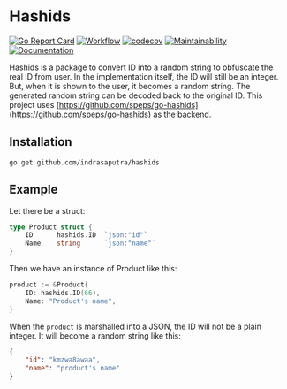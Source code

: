# Hashids

[![Go Report Card](https://goreportcard.com/badge/github.com/indrasaputra/hashids)](https://goreportcard.com/report/github.com/indrasaputra/hashids)
[![Workflow](https://github.com/indrasaputra/hashids/workflows/Test/badge.svg)](https://github.com/indrasaputra/hashids/actions)
[![codecov](https://codecov.io/gh/indrasaputra/hashids/branch/main/graph/badge.svg)](https://codecov.io/gh/indrasaputra/hashids)
[![Maintainability](https://api.codeclimate.com/v1/badges/2cd8202174459c1b5348/maintainability)](https://codeclimate.com/github/indrasaputra/hashids/maintainability)
[![Documentation](https://godoc.org/github.com/indrasaputra/hashids?status.svg)](http://godoc.org/github.com/indrasaputra/hashids)

Hashids is a package to convert ID into a random string to obfuscate the real ID from user.
In the implementation itself, the ID will still be an integer. But, when it is shown to the user,
it becomes a random string. The generated random string can be decoded back to the original ID.
This project uses [https://github.com/speps/go-hashids](https://github.com/speps/go-hashids) as the backend.

## Installation

```
go get github.com/indrasaputra/hashids
```

## Example

Let there be a struct:

```go
type Product struct {
    ID      hashids.ID  `json:"id"`
    Name    string      `json:"name"`
}
```

Then we have an instance of Product like this:

```go
product := &Product{
    ID: hashids.ID(66),
    Name: "Product's name",
}
```

When the `product` is marshalled into a JSON, the ID will not be a plain integer. It will become a random string like this:

```json
{
    "id": "kmzwa8awaa",
    "name": "product's name"
}
```


